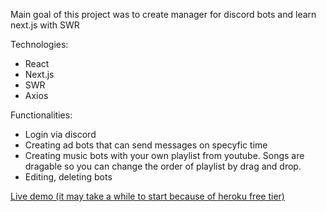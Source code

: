 Main goal of this project was to create manager for discord bots and learn next.js with SWR

Technologies:
 - React
 - Next.js
 - SWR
 - Axios
 
 Functionalities:
 - Login via discord
 - Creating ad bots that can send messages on specyfic time
 - Creating music bots with your own playlist from youtube. Songs are dragable so you can change the order of playlist by drag and drop.
 - Editing, deleting bots
 

[Live demo (it may take a while to start because of heroku free tier)](https://bot-manager-front.herokuapp.com/) 
